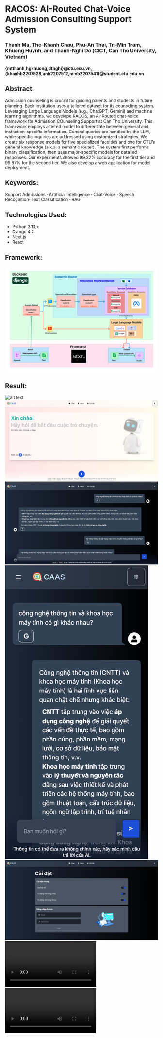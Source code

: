 # RACOS: AI-Routed Chat-Voice Admission Consulting Support System

### Thanh Ma, The-Khanh Chau, Phu-An Thai, Tri-Min Tram, Khuong Huynh, and Thanh-Nghi Do (CICT, Can Tho University, Vietnam)
#### {mtthanh,hgkhuong,dtnghi}@ctu.edu.vn, {khanhb2207528,anb2207512,minb2207541}@student.ctu.edu.vn


## Abstract. 
Admission counseling is crucial for guiding parents and students in future planning. Each institution uses a tailored dataset for its counseling system. Leveraging Large Language Models (e.g., ChatGPT, Gemini) and machine learning algorithms, we develope RACOS, an AI-Routed chat-voice framework for Admission COunseling Support at Can Tho University. This framework employs a tiered model to differentiate between general and institution-specific information. General queries are handled by the LLM, while specific inquiries are addressed using customized strategies. We create six response models for five specialized faculties and one for CTU’s general knowledge (a.k.a. a semantic router). The system first performs binary classification, then uses major-specific models for detailed responses. Our experiments showed 99.32% accuracy for the first tier and 99.87% for the second tier. We also develop a web application for model deployment.


## Keywords: 
Support Admissions · Artificial Intelligence · Chat-Voice · Speech Recognition· Text Classification · RAG

## Technologies Used:
- Python 3.10.x
- Django 4.2
- Next.js
- React

## Framework:
![alt text](img/framework.png)

## Result:
![alt text](img/result1.png)
![alt text](img/result2.jpg)
![alt text](img/result3.jpg)
![alt text](img/result4.jpg)
![alt text](img/result5.jpg)
![alt text](img/video1.mp4)
![alt text](img/video2.mp4)